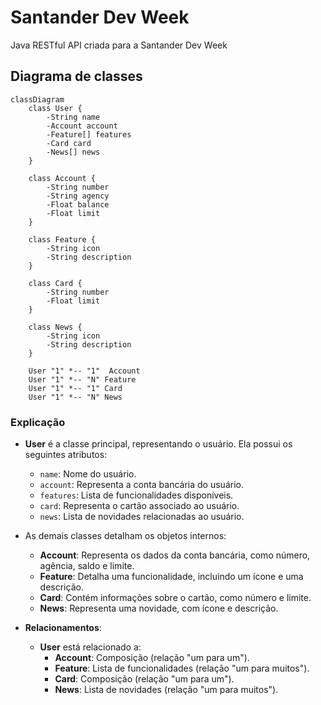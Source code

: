 # Santander Dev Week
Java RESTful API  criada para a Santander Dev Week

## Diagrama de classes
```mermaid
classDiagram 
    class User {
        -String name
        -Account account
        -Feature[] features
        -Card card
        -News[] news
    }

    class Account {
        -String number
        -String agency
        -Float balance
        -Float limit
    }

    class Feature {
        -String icon
        -String description
    }

    class Card {
        -String number
        -Float limit
    }

    class News {
        -String icon
        -String description
    }

    User "1" *-- "1"  Account
    User "1" *-- "N" Feature
    User "1" *-- "1" Card
    User "1" *-- "N" News
```
### Explicação
- **User** é a classe principal, representando o usuário. Ela possui os seguintes atributos:
  - `name`: Nome do usuário.
  - `account`: Representa a conta bancária do usuário.
  - `features`: Lista de funcionalidades disponíveis.
  - `card`: Representa o cartão associado ao usuário.
  - `news`: Lista de novidades relacionadas ao usuário.

- As demais classes detalham os objetos internos:
  - **Account**: Representa os dados da conta bancária, como número, agência, saldo e limite.
  - **Feature**: Detalha uma funcionalidade, incluindo um ícone e uma descrição.
  - **Card**: Contém informações sobre o cartão, como número e limite.
  - **News**: Representa uma novidade, com ícone e descrição.

- **Relacionamentos**:
  - **User** está relacionado a:
    - **Account**: Composição (relação "um para um").
    - **Feature**: Lista de funcionalidades (relação "um para muitos").
    - **Card**: Composição (relação "um para um").
    - **News**: Lista de novidades (relação "um para muitos").
